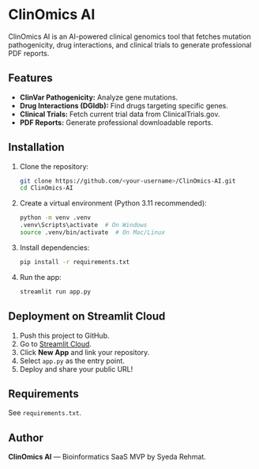 # ClinOmics AI
ClinOmics AI is an AI-powered clinical genomics tool that fetches mutation pathogenicity, drug interactions, and clinical trials to generate professional PDF reports.

## Features
- **ClinVar Pathogenicity:** Analyze gene mutations.
- **Drug Interactions (DGIdb):** Find drugs targeting specific genes.
- **Clinical Trials:** Fetch current trial data from ClinicalTrials.gov.
- **PDF Reports:** Generate professional downloadable reports.

## Installation
1. Clone the repository:
   ```bash
   git clone https://github.com/<your-username>/ClinOmics-AI.git
   cd ClinOmics-AI
   ```
2. Create a virtual environment (Python 3.11 recommended):
   ```bash
   python -m venv .venv
   .venv\Scripts\activate  # On Windows
   source .venv/bin/activate  # On Mac/Linux
   ```
3. Install dependencies:
   ```bash
   pip install -r requirements.txt
   ```
4. Run the app:
   ```bash
   streamlit run app.py
   ```

## Deployment on Streamlit Cloud
1. Push this project to GitHub.
2. Go to [Streamlit Cloud](https://share.streamlit.io/).
3. Click **New App** and link your repository.
4. Select `app.py` as the entry point.
5. Deploy and share your public URL!

## Requirements
See `requirements.txt`.

## Author
**ClinOmics AI** — Bioinformatics SaaS MVP by Syeda Rehmat.
